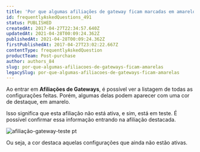 ```yaml
---
title: 'Por que algumas afiliações de gateway ficam marcadas em amarelo?'
id: frequentlyAskedQuestions_491
status: PUBLISHED
createdAt: 2017-04-27T22:34:57.640Z
updatedAt: 2021-04-28T00:09:24.362Z
publishedAt: 2021-04-28T00:09:24.362Z
firstPublishedAt: 2017-04-27T23:02:22.667Z
contentType: frequentlyAskedQuestion
productTeam: Post-purchase
author: authors_84
slug: por-que-algumas-afiliacoes-de-gateways-ficam-amarelas
legacySlug: por-que-algumas-afiliacoes-de-gateways-ficam-amarelas
---
```


Ao entrar em **Afiliações de Gateways**, é possível ver a listagem de todas as configurações feitas. Porém, algumas delas podem aparecer com uma cor de destaque, em amarelo. 

Isso significa que esta afiliação não está ativa, e sim, está em teste. É possível confirmar essa informação entrando na afiliação destacada. 

![afiliação-gateway-teste pt](//images.ctfassets.net/alneenqid6w5/5fCrLnTamsyKIwY4WaEI4e/1d5e0ef719b52b6b46257032a3d5d521/gateway_teste_pt.png)

Ou seja, a cor destaca aquelas configurações que ainda não estão ativas.
